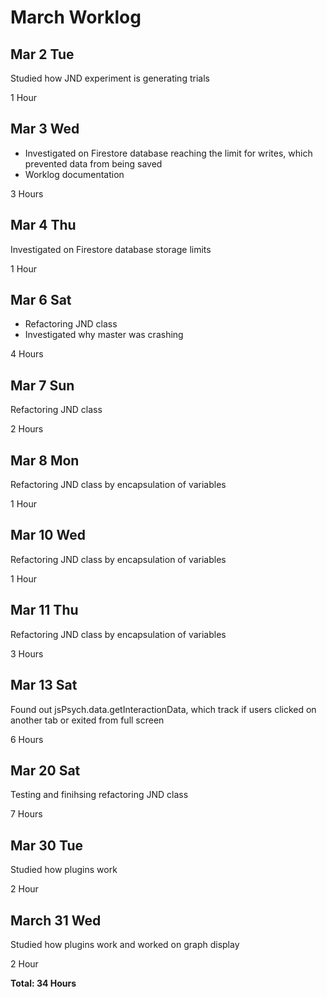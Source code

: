 # March Worklog

## Mar 2 Tue

Studied how JND experiment is generating trials

1 Hour

## Mar 3 Wed

- Investigated on Firestore database reaching the limit for writes, which prevented data from being saved
- Worklog documentation

3 Hours

## Mar 4 Thu

Investigated on Firestore database storage limits

1 Hour

## Mar 6 Sat

- Refactoring JND class
- Investigated why master was crashing

4 Hours

## Mar 7 Sun

Refactoring JND class

2 Hours

## Mar 8 Mon

Refactoring JND class by encapsulation of variables

1 Hour

## Mar 10 Wed

Refactoring JND class by encapsulation of variables

1 Hour

## Mar 11 Thu

Refactoring JND class by encapsulation of variables

3 Hours

## Mar 13 Sat

Found out jsPsych.data.getInteractionData, which track if users clicked on another tab or exited from full screen

6 Hours

## Mar 20 Sat

Testing and finihsing refactoring JND class

7 Hours

## Mar 30 Tue

Studied how plugins work

2 Hour

## March 31 Wed

Studied how plugins work and worked on graph display

2 Hour

**Total: 34 Hours**